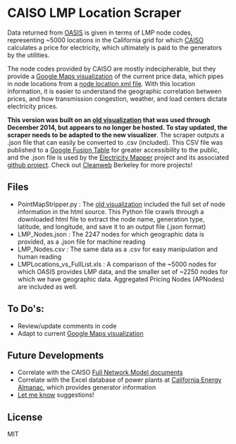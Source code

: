# CAISO LMP Location Scraper

Data returned from [OASIS] is given in terms of LMP node codes, representing ~5000 locations in the California grid for which [CAISO] calculates a  price for electricity, which ultimately is paid to the generators by the utilities.

The node codes provided by CAISO are mostly indecipherable, but they provide a [Google Maps visualization] of the current price data, which pipes in node locations from a [node location xml file].  With this location information, it is easier to understand the geographic correlation between prices, and how transmission congestion, weather, and load centers dictate electricity prices.

**This version was built on an [old visualization] that was used through December 2014, but appears to no longer be hosted.  To stay updated, the scraper needs to be adapted to the new visualizer**.  The scraper outputs a .json file that can easily be converted to .csv (included).  This CSV file was published to a [Google Fusion Table] for greater accessibility to the public, and the .json file is used by the [Electricity Mapper] project and its associated [github project].  Check out [Cleanweb] Berkeley for more projects!

Files
-----
- PointMapStripper.py : The [old visualization] included the full set of node information in the html source.  This Python file crawls through a downloaded html file to extract the node name, generation type, latitude, and longitude, and save it to an output file (.json format)
- LMP_Nodes.json : The 2247 nodes for which geographic data is provided, as a .json file for machine reading
- LMP_Nodes.csv : The same data as a .csv for easy manipulation and human reading
- LMPLocations_vs_FullList.xls : A comparison of the ~5000 nodes for which OASIS provides LMP data, and the smaller set of ~2250 nodes for which we have geographic data.  Aggregated Pricing Nodes (APNodes) are included as well.

To Do's:
--------
  - Review/update comments in code
  - Adapt to current [Google Maps visualization] 

Future Developments
------
  - Correlate with the CAISO [Full Network Model documents]
  - Correlate with the Excel database of power plants at [California Energy Almanac], which provides generator information
  - [Let me know] suggestions!


License
----

MIT

[CAISO]:http://www.caiso.com
[OASIS]:http://oasis.caiso.com
[Full Network Model documents]: http://www.caiso.com/market/Pages/NetworkandResourceModeling/Default.aspx
[Google Maps visualization]:http://www.caiso.com/pages/pricemaps.aspx
[node location xml file]:http://wwwmobile.caiso.com/Web.Service.Chart/api/v1/ChartService/GetPriceContourMap
[old visualization]:oasis.caiso.com/mrtu-oasis/lmp/DAM/POINTMap.html
[Google Fusion Table]:https://www.google.com/fusiontables/DataSource?docid=1HKopcS0TQ8UYuNSAqQP6obeMF4rnNXQ3nrSQ40AN
[Electricity Mapper]:http://electricitymapper.appspot.com
[github project]:https://github.com/emunsing/ElectricityMapper
[Cleanweb]:http://cleanweb.berkeley.edu
[let me know]:http://www.twitter.com/EcoMunsing
[California Energy Almanac]:http://www.energyalmanac.ca.gov/powerplants/


